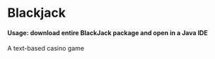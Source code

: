 # Blackjack

#### Usage: download entire BlackJack package and open in a Java IDE
A text-based casino game
